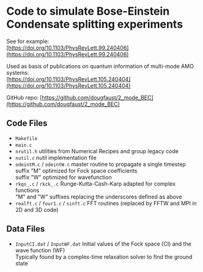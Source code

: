 # Code to simulate Bose-Einstein Condensate splitting experiments    


See for example:    
[https://doi.org/10.1103/PhysRevLett.99.240406](https://doi.org/10.1103/PhysRevLett.99.240406)

Used as basis of publications on quantum information of multi-mode AMO systems:    
[https://doi.org/10.1103/PhysRevLett.105.240404](https://doi.org/10.1103/PhysRevLett.105.240404)

GitHub repo: [https://github.com/dougfaust/2_mode_BEC](https://github.com/dougfaust/2_mode_BEC)
## Code Files
* ``Makefile``
* ``main.c``
* ``nrutil.h``
    utilities from Numerical Recipes and group legacy code
* ``nutil.c``
    nutil implementation file
* ``odeintM.c`` / ``odeintW.c``
    master routine to propagate a single timestep  
    suffix "M" optimized for Fock space coefficients  
    suffix "W" optimized for wavefunction  
* ``rkqs_.c`` / ``rkck_.c``
    Runge-Kutta-Cash-Karp adapted for complex functions   
    "M" and "W" suffixes replacing the underscores defined as above   
 * ``realft.c`` / ``four1.c`` / ``sinft.c``
    FFT routines (replaced by FFTW and MPI in 2D and 3D code)
  
 ## Data Files
 * ``InputCI.dat`` / ``InputWF.dat``
  Initial values of the Fock space (CI) and the wave function (WF)   
  Typically found by a complex-time relaxation solver to find the ground state
 
